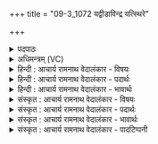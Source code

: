 +++
title = "09-3_1072 यद्वीडाविन्द्र यत्स्थिरे"

+++
<details><summary>पदपाठः</summary>

यत्। वी꣣डौ꣢। इ꣣न्द्र। य꣢त्। स्थि꣣रे꣢। यत्। प꣡र्शा꣢꣯ने। प꣡रा꣢꣯भृतम्। प꣡रा꣢꣯। भृ꣣तम्। व꣡सु꣢꣯। स्पा꣣र्ह꣢म्। तत्। आ। भ꣣र। १०७२।
</details>

<details><summary>अधिमन्त्रम् (VC)</summary>

- इन्द्रः
- त्रिशोकः काण्वः
- गायत्री
- षड्जः
</details>

<details><summary>हिन्दी : आचार्य रामनाथ वेदालंकार - विषयः</summary>

तृतीय ऋचा पूर्वार्चिक में २०७ क्रमाङ्क पर परमात्मा,राजा और आचार्य को सम्बोधित की जा चुकी है। यहाँ अपने अन्तरात्मा को सम्बोधित कर रहे हैं।
</details>

<details><summary>हिन्दी : आचार्य रामनाथ वेदालंकार - पदार्थः</summary>

पदार्थान्वयभाषाः -  हे (इन्द्र) मेरे वीर अन्तरात्मन् ! (यत्) जो धन (वीडौ) दृढ़ मनुष्य में, (यत्) जो धन (स्थिरे) अविचल मनुष्य में, (यत्) जो धन (पर्शाने) बादल के समान सींचनेवाले दानशील मनुष्य में (पराभृतम्) दूर देश से भी ले आया जाता है, (तत्) वह (स्पार्हम्) चाहने योग्य (वसु) आध्यात्मिक तथा भौतिक धन (आ भर) तू अपने पास ला,प्राप्त कर ॥३॥
</details>

<details><summary>हिन्दी : आचार्य रामनाथ वेदालंकार - भावार्थः</summary>

भावार्थभाषाः -  संसार में दृढ़ स्वभाववाले,सैकड़ों विघ्नों से भी विचलित न किये जानेवाले परोपकारी जन अपने पराक्रम से जिस ऐश्वर्य को प्राप्त कर लेते हैं,उसे मैं क्यों नहीं पा सकता। हे मेरे अन्तरात्मन् ! तू भी दृढ़,अविचल और बरसानेवाला होकर सब प्रकार का धन सञ्चित कर ॥३॥
</details>

<details><summary>संस्कृत : आचार्य रामनाथ वेदालंकार - विषयः</summary>

तृतीय ऋक् पूर्वार्चिके २०७ क्रमाङ्के परमात्मानं राजानमाचार्यं च सम्बोधिता। अत्र स्वान्तरात्मानं सम्बोधयति।
</details>

<details><summary>संस्कृत : आचार्य रामनाथ वेदालंकार - पदार्थः</summary>

पदार्थान्वयभाषाः -  हे (इन्द्र) वीर मदीय अन्तरात्मन् ! (यत्) यद् वसु धनम् (वीडौ) दृढे मनुष्ये, (यत्) यद् वसु धनम् (स्थिरे) अविचले मनुष्ये, (यत्) यद् वसु धनम् (पर्शाने) मेघवत् सेचके दानशीले मनुष्ये।[पर्शान इति मेघनाम। निघं० १।१०।] (पराभृतम्) दूरदेशादपि हृतम् आनीतं भवति, (तत् स्पार्हम्) स्पृहणीयम् (वसु) आध्यात्मिकं भौतिकं च धनम् (आ भर) त्वम् उपलभस्व ॥३॥
</details>

<details><summary>संस्कृत : आचार्य रामनाथ वेदालंकार - भावार्थः</summary>

भावार्थभाषाः -  जगति दृढस्वभावा विघ्नशतैरप्यविचाल्यमानाः परोपकारिणो जनाः स्वपराक्रमेण यदैश्वर्यं प्राप्नुवन्ति तदहं कुतो न प्राप्तुं शक्नोमि। हे मदीय अन्तरात्मन् ! त्वमपि दृढोऽविचलो वर्षकश्च भूत्वा सर्वविधमपि धनं संचिनु ॥३॥
</details>

<details><summary>संस्कृत : आचार्य रामनाथ वेदालंकार - पादटिप्पनी</summary>

टिप्पणी:   १. ऋ० ८।४५।४१,अथ० २०।४३।२,साम० २०७।
</details>